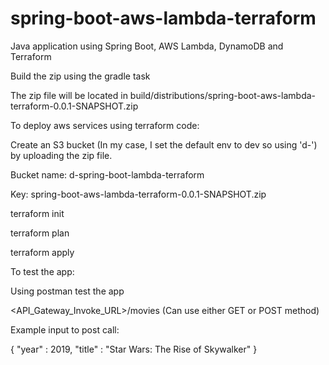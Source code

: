 # spring-boot-aws-lambda-terraform
Java application using Spring Boot, AWS Lambda, DynamoDB and Terraform

Build the zip using the gradle task

The zip file will be located in build/distributions/spring-boot-aws-lambda-terraform-0.0.1-SNAPSHOT.zip

To deploy aws services using terraform code:

Create an S3 bucket (In my case, I set the default env to dev so using 'd-') by uploading the zip file.

Bucket name: d-spring-boot-lambda-terraform

Key: spring-boot-aws-lambda-terraform-0.0.1-SNAPSHOT.zip 

terraform init

terraform plan

terraform apply

To test the app:

Using postman test the app

<API_Gateway_Invoke_URL>/movies (Can use either GET or POST method)

Example input to post call:

{
	"year" : 2019,
  	"title" : "Star Wars: The Rise of Skywalker"
}
